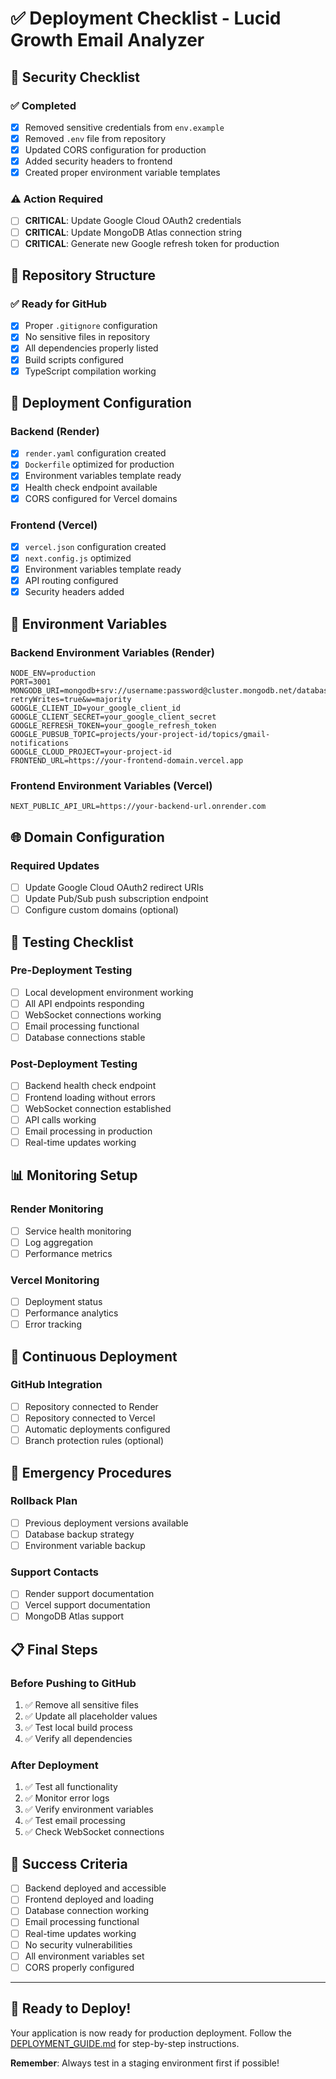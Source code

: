 # ✅ Deployment Checklist - Lucid Growth Email Analyzer

## 🔐 Security Checklist

### ✅ Completed
- [x] Removed sensitive credentials from `env.example`
- [x] Removed `.env` file from repository
- [x] Updated CORS configuration for production
- [x] Added security headers to frontend
- [x] Created proper environment variable templates

### ⚠️ Action Required
- [ ] **CRITICAL**: Update Google Cloud OAuth2 credentials
- [ ] **CRITICAL**: Update MongoDB Atlas connection string
- [ ] **CRITICAL**: Generate new Google refresh token for production

## 📁 Repository Structure

### ✅ Ready for GitHub
- [x] Proper `.gitignore` configuration
- [x] No sensitive files in repository
- [x] All dependencies properly listed
- [x] Build scripts configured
- [x] TypeScript compilation working

## 🚀 Deployment Configuration

### Backend (Render)
- [x] `render.yaml` configuration created
- [x] `Dockerfile` optimized for production
- [x] Environment variables template ready
- [x] Health check endpoint available
- [x] CORS configured for Vercel domains

### Frontend (Vercel)
- [x] `vercel.json` configuration created
- [x] `next.config.js` optimized
- [x] Environment variables template ready
- [x] API routing configured
- [x] Security headers added

## 🔧 Environment Variables

### Backend Environment Variables (Render)
```env
NODE_ENV=production
PORT=3001
MONGODB_URI=mongodb+srv://username:password@cluster.mongodb.net/database?retryWrites=true&w=majority
GOOGLE_CLIENT_ID=your_google_client_id
GOOGLE_CLIENT_SECRET=your_google_client_secret
GOOGLE_REFRESH_TOKEN=your_google_refresh_token
GOOGLE_PUBSUB_TOPIC=projects/your-project-id/topics/gmail-notifications
GOOGLE_CLOUD_PROJECT=your-project-id
FRONTEND_URL=https://your-frontend-domain.vercel.app
```

### Frontend Environment Variables (Vercel)
```env
NEXT_PUBLIC_API_URL=https://your-backend-url.onrender.com
```

## 🌐 Domain Configuration

### Required Updates
- [ ] Update Google Cloud OAuth2 redirect URIs
- [ ] Update Pub/Sub push subscription endpoint
- [ ] Configure custom domains (optional)

## 🧪 Testing Checklist

### Pre-Deployment Testing
- [ ] Local development environment working
- [ ] All API endpoints responding
- [ ] WebSocket connections working
- [ ] Email processing functional
- [ ] Database connections stable

### Post-Deployment Testing
- [ ] Backend health check endpoint
- [ ] Frontend loading without errors
- [ ] WebSocket connection established
- [ ] API calls working
- [ ] Email processing in production
- [ ] Real-time updates working

## 📊 Monitoring Setup

### Render Monitoring
- [ ] Service health monitoring
- [ ] Log aggregation
- [ ] Performance metrics

### Vercel Monitoring
- [ ] Deployment status
- [ ] Performance analytics
- [ ] Error tracking

## 🔄 Continuous Deployment

### GitHub Integration
- [ ] Repository connected to Render
- [ ] Repository connected to Vercel
- [ ] Automatic deployments configured
- [ ] Branch protection rules (optional)

## 🚨 Emergency Procedures

### Rollback Plan
- [ ] Previous deployment versions available
- [ ] Database backup strategy
- [ ] Environment variable backup

### Support Contacts
- [ ] Render support documentation
- [ ] Vercel support documentation
- [ ] MongoDB Atlas support

## 📋 Final Steps

### Before Pushing to GitHub
1. ✅ Remove all sensitive files
2. ✅ Update all placeholder values
3. ✅ Test local build process
4. ✅ Verify all dependencies

### After Deployment
1. ✅ Test all functionality
2. ✅ Monitor error logs
3. ✅ Verify environment variables
4. ✅ Test email processing
5. ✅ Check WebSocket connections

## 🎯 Success Criteria

- [ ] Backend deployed and accessible
- [ ] Frontend deployed and loading
- [ ] Database connection working
- [ ] Email processing functional
- [ ] Real-time updates working
- [ ] No security vulnerabilities
- [ ] All environment variables set
- [ ] CORS properly configured

---

## 🚀 Ready to Deploy!

Your application is now ready for production deployment. Follow the [DEPLOYMENT_GUIDE.md](./DEPLOYMENT_GUIDE.md) for step-by-step instructions.

**Remember**: Always test in a staging environment first if possible!
